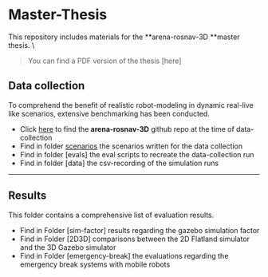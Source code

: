 # Master-Thesis
This repository includes materials for the **arena-rosnav-3D **master thesis. \
> You can find a PDF version of the thesis [here]

## Data collection
To comprehend the benefit of realistic robot-modeling in dynamic real-live like scenarios, extensive benchmarking has been conducted. 
- Click [here](https://github.com/ignc-research/arena-rosnav-3D/tree/f3e92aafa5e933088e9582936f114a5fb77935ac) to find the **arena-rosnav-3D** github repo at the time of data-collection
- Find in folder [scenarios](data_collection/data) the scenarios written for the data collection
- Find in folder [evals] the eval scripts to recreate the data-collection run
- Find in folder [data] the csv-recording of the simulation runs
---

## Results
This folder contains a comprehensive list of evaluation results.
- Find in Folder [sim-factor] results regarding the gazebo simulation factor
- Find in Folder [2D3D] comparisons between the 2D Flatland simulator and the 3D Gazebo simulator
- Find in Folder [emergency-break] the evaluations regarding the emergency break systems with mobile robots